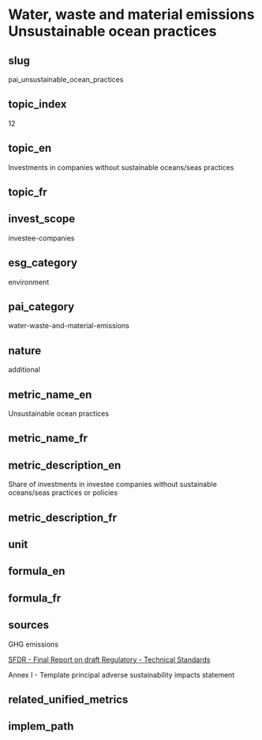 # Water, waste and material emissions Unsustainable ocean practices


## slug

pai_unsustainable_ocean_practices

## topic_index

12

## topic_en

Investments in companies without sustainable oceans/seas practices

## topic_fr



## invest_scope

investee-companies

## esg_category

environment

## pai_category

water-waste-and-material-emissions

## nature

additional

## metric_name_en

Unsustainable ocean practices

## metric_name_fr



## metric_description_en

Share of investments in investee companies without sustainable oceans/seas practices or policies

## metric_description_fr



## unit



## formula_en



## formula_fr



## sources


GHG emissions  

[SFDR - Final Report on draft Regulatory - Technical Standards](https://www.eiopa.europa.eu/sites/default/files/publications/reports/jc-2021-03-joint-esas-final-report-on-rts-under-sfdr.pdf)  

Annex I - Template principal adverse sustainability impacts statement
 

## related_unified_metrics



## implem_path


            